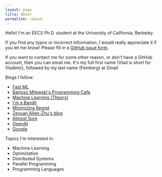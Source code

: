 ```yaml
---
layout: page
title: About
permalink: /about
---
```


Hello! I'm an EECS Ph.D. student at the University of California, Berkeley.  

If you find any typos or incorrect information, I would really appreciate it if you let me know! Please fill in a [GitHub issue form](https://github.com/vlad17/vlad17.github.io/issues/new).

If you want to contact me for some other reason, or don't have a GitHub account, then you can email me. It's my full first name (Vlad is short for Vladimir), followed by my last name (Feinberg) at Gmail.

Blogs I follow:

* [Fast ML](http://fastml.com/)
* [Bartosz Milewski's Programming Cafe](https://bartoszmilewski.com/)
* [Machine Learning (Theory)](http://hunch.net/)
* [I'm a Bandit](https://blogs.princeton.edu/imabandit/)
* [Minimizing Regret](http://www.minimizingregret.com/)
* [Zeyuan Allen-Zhu's blog](https://zeyuan.wordpress.com/)
* [Almost Sure](https://almostsure.wordpress.com/)
* [OpenAI](https://blog.openai.com/)
* [Google](https://research.googleblog.com/)

Topics I'm interested in:

* Machine Learning
* Optimization
* Distributed Systems
* Parallel Programming
* Programming Languages
